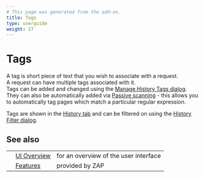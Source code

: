 ```yaml
---
# This page was generated from the add-on.
title: Tags
type: userguide
weight: 27
---
```


# Tags

A tag is short piece of text that you wish to associate with a request.  
A request can have multiple tags associated with it.  
Tags can be added and changed using the [Manage History Tags dialog](/docs/desktop/ui/dialogs/managetags/).  
They can also be automatically added via [Passive scanning](/docs/desktop/start/features/pscan/) -
this allows you to automatically tag pages which match a particular regular expression.  

Tags are shown in the [History tab](/docs/desktop/ui/tabs/history/) and can be filtered on using
the [History Filter dialog](/docs/desktop/ui/dialogs/hist_filter/).  

## See also

|   |                                           |                                       |
|---|-------------------------------------------|---------------------------------------|
|   | [UI Overview](/docs/desktop/ui/)          | for an overview of the user interface |
|   | [Features](/docs/desktop/start/features/) | provided by ZAP                       |
